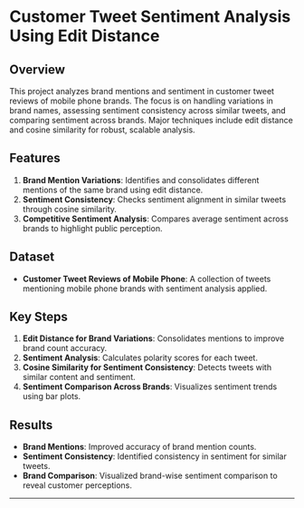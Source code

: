 # **Customer Tweet Sentiment Analysis Using Edit Distance**

## **Overview**
This project analyzes brand mentions and sentiment in customer tweet reviews of mobile phone brands. The focus is on handling variations in brand names, assessing sentiment consistency across similar tweets, and comparing sentiment across brands. Major techniques include edit distance and cosine similarity for robust, scalable analysis.

## **Features**
1. **Brand Mention Variations**: Identifies and consolidates different mentions of the same brand using edit distance.
2. **Sentiment Consistency**: Checks sentiment alignment in similar tweets through cosine similarity.
3. **Competitive Sentiment Analysis**: Compares average sentiment across brands to highlight public perception.

## **Dataset**
- **Customer Tweet Reviews of Mobile Phone**: A collection of tweets mentioning mobile phone brands with sentiment analysis applied.

## **Key Steps**
1. **Edit Distance for Brand Variations**: Consolidates mentions to improve brand count accuracy.
2. **Sentiment Analysis**: Calculates polarity scores for each tweet.
3. **Cosine Similarity for Sentiment Consistency**: Detects tweets with similar content and sentiment.
4. **Sentiment Comparison Across Brands**: Visualizes sentiment trends using bar plots.

## **Results**
- **Brand Mentions**: Improved accuracy of brand mention counts.
- **Sentiment Consistency**: Identified consistency in sentiment for similar tweets.
- **Brand Comparison**: Visualized brand-wise sentiment comparison to reveal customer perceptions.

---
